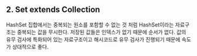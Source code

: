 ## 2. Set extends Collection
 
HashSet
   	집합에서는 중복되는 원소를 포함할 수 없는 것 처럼
   	HashSet이라는 자료구조는 중복되는 값을 무시한다.
   	저장된 값들은 인덱스가 없기 때문에 순서가 없다.
   	값의 유무 검사에 특화되어 있는 자료구조이고
   	해시코드로 유무 검사가 진행되기 때문에 속도가 상대적으로 좋다.
